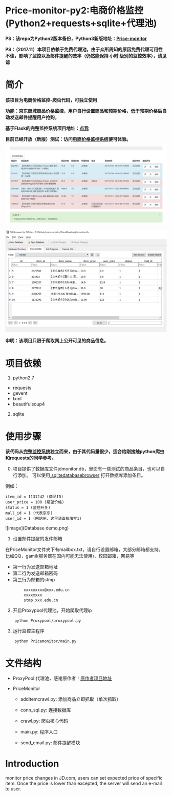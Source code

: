 Price-monitor-py2:电商价格监控(Python2+requests+sqlite+代理池)
==========

**PS：该repo为Python2版本备份，Python3新版地址：<a href="https://github.com/qqxx6661/Price-monitor">Price-monitor</a>**

**PS：（2017.11）本项目依赖于免费代理池，由于众所周知的原因免费代理可用性不佳，影响了监控以及邮件提醒的效率（仍然能保持 小时 级别的监控效率），请见谅**

# 简介

**该项目为电商价格监控-爬虫代码，可独立使用**

**功能：京东商城商品价格监控，用户自行设置商品和预期价格，低于预期价格后自动发送邮件提醒用户抢购。**

**基于Flask的完整监控系统项目地址：<a href="https://github.com/qqxx6661/flask_yzd">点我</a>**

**目前已经开放（新版）测试：访问<a href="http://www.usau-buy.me/">电商价格监控系统</a>便可体验。**

![image](Demo.png)

![image](Databasedemo.png)

**申明：该项目只限于爬取网上公开可见的商品信息。**


# 项目依赖

1. python2.7
- requests
- gevent
- lxml
- beautifulsoup4

2. sqlite

# 使用步骤

**该代码从<a href="https://github.com/qqxx6661/flask_yzd">完整监控系统</a>独立而来，由于其代码量很少，适合给刚接触python爬虫和requests的同学参考。**

0. 项目提供了数据库文件jdmonitor.db，里面有一些测试的商品条目，也可以自行添加。
可以使用<a href="http://sqlitebrowser.org/"> sqlitedatabasebrowser</a>
打开数据库添加条目。

例如：
```
item_id = 1131242 (商品ID)
user_price = 100 (期望价格)
status = 1 (监控开关)
mall_id = 1 (代表京东)
user_id = 1 (网站用，这里请直接填写1)
```

![image](Database demo.png)

1. 设置邮件提醒的发件邮箱

在PriceMonitor文件夹下有mailbox.txt，请自行设置邮箱，大部分邮箱都支持，比如QQ，gamil(服务器在国内可能无法使用)，校园邮箱，网易等

- 第一行为发送邮箱地址
- 第二行为发送邮箱密码
- 第三行为邮箱的stmp


```
        xxxxxxxxx@xxx.edu.cn  
        xxxxxxxx
        stmp.xxx.edu.cn
```

2. 开启Proxypool代理池，开始爬取代理ip

```
    python Proxypool/proxypool.py
```
3. 运行监控主程序

```
    python Pricemonitor/main.py
```

# 文件结构

- ProxyPool:代理池，感谢原作者！<a href="https://github.com/Greyh4t/ProxyPool">原作者项目地址</a>

- PriceMonitor

    - additemcrawl.py: 添加商品立即抓取（单次抓取）

    - conn_sql.py: 连接数据库

    - crawl.py: 爬虫核心代码

    - main.py: 程序入口

    - send_email.py: 邮件提醒模块


# Introduction

monitor price changes in JD.com, users can set expected price of specific item. Once the price is lower than excepted, the server will send an e-mail to user.



